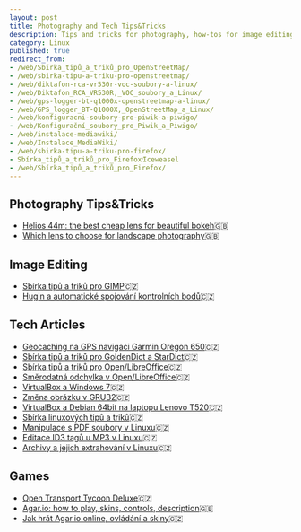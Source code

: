 ```yaml
---
layout: post
title: Photography and Tech Tips&Tricks
description: Tips and tricks for photography, how-tos for image editing, and other technical articles.
category: Linux
published: true
redirect_from:
- /web/Sbírka_tipů_a_triků_pro_OpenStreetMap/
- /web/sbirka-tipu-a-triku-pro-openstreetmap/
- /web/diktafon-rca-vr530r-voc-soubory-a-linux/
- /web/Diktafon_RCA_VR530R,_VOC_soubory_a_Linux/
- /web/gps-logger-bt-q1000x-openstreetmap-a-linux/
- /web/GPS_logger_BT-Q1000X,_OpenStreetMap_a_Linux/
- /web/konfiguracni-soubory-pro-piwik-a-piwigo/
- /web/Konfigurační_soubory_pro_Piwik_a_Piwigo/
- /web/instalace-mediawiki/
- /web/Instalace_MediaWiki/
- /web/sbirka-tipu-a-triku-pro-firefox/
- Sbírka_tipů_a_triků_pro_Firefox⁄Iceweasel
- /web/Sbírka_tipů_a_triků_pro_Firefox/
---
```


## Photography Tips&Tricks
* [Helios 44m: the best cheap lens for beautiful bokeh](/photo-wiki/helios-44m-lens-for-beautiful-bokeh/)🇬🇧
* [Which lens to choose for landscape photography](/photo-wiki/which-lens-to-choose-for-landscape-photography/)🇬🇧

## Image Editing
* [Sbírka tipů a triků pro GIMP](/web/sbirka-tipu-a-triku-pro-gimp/)🇨🇿
* [Hugin a automatické spojování kontrolních bodů](/web/hugin-a-automaticke-spojovani-kontrolnich-bodu/)🇨🇿

## Tech Articles
* [Geocaching na GPS navigaci Garmin Oregon 650](/web/geocaching-na-gps-navigaci-garmin-oregon-650/)🇨🇿
* [Sbírka tipů a triků pro GoldenDict a StarDict](/web/sbirka-tipu-a-triku-pro-goldendict-a-stardict/)🇨🇿
* [Sbírka tipů a triků pro Open/LibreOffice](/web/sbirka-tipu-a-triku-pro-libreoffice/)🇨🇿
* [Směrodatná odchylka v Open/LibreOffice](/web/smerodatna-odchylka-v-libreoffice/)🇨🇿
* [VirtualBox a Windows 7](/web/virtualbox-a-windows-7/)🇨🇿
* [Změna obrázku v GRUB2](/web/zmena-obrazku-v-grub2/)🇨🇿
* [VirtualBox a Debian 64bit na laptopu Lenovo T520](/web/virtualbox-a-debian-64bit-na-laptopu-lenovo-t520/)🇨🇿
* [Sbírka linuxových tipů a triků](/web/sbirka-linuxovych-tipu-a-triku/)🇨🇿
* [Manipulace s PDF soubory v Linuxu](/web/manipulace-s-pdf-soubory-v-linuxu/)🇨🇿
* [Editace ID3 tagů u MP3 v Linuxu](/web/editace-id3-tagu-u-mp3-v-linuxu/)🇨🇿
* [Archivy a jejich extrahování v Linuxu](/web/archivy-a-jejich-extrahovani-v-linuxu/)🇨🇿

## Games
* [Open Transport Tycoon Deluxe](/web/open-transport-tycoon-deluxe/)🇨🇿
* [Agar.io: how to play, skins, controls, description](/web/how-to-play-agar-io-skins-controls-description/)🇬🇧
* [Jak hrát Agar.io online, ovládání a skiny](/web/jak-hrat-agar-io-online-ovladani-skiny/)🇨🇿

